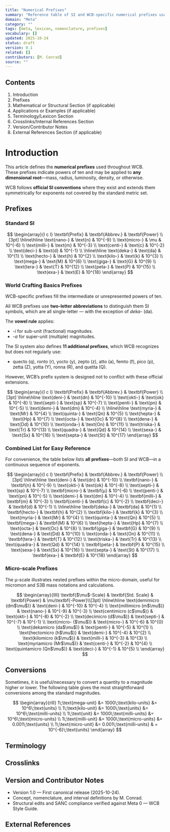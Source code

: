 ```yaml
---
title: "Numerical Prefixes"
summary: "Reference table of SI and WCB-specific numerical prefixes usable with any measurement root across all WCB domains."
domain: "Meta"
category: ""
tags: [meta, lexicon, nomenclature, prefixes]
vocabulary: []
updated: 2025-10-24
status: draft
version: 0.1
related: []
contributors: [M. Conrad]
source: ""
---
```


## Contents
1. Introduction
2. Prefixes
3. Mathematical or Structural Section (if applicable)
4. Applications or Examples (if applicable)
5. Terminology/Lexicon Section
6. Crosslinks/Internal References Section
7. Version/Contributor Notes
8. External References Section (if applicable)

# Introduction

This article defines the **numerical prefixes** used throughout WCB.  
These prefixes indicate powers of ten and may be applied to **any dimensional root**—mass, radius, luminosity, density, or otherwise.

WCB follows **official SI conventions** where they exist and extends them symmetrically for exponents not covered by the standard metric set.

## Prefixes

### Standard SI

$$
\begin{array}{l c l}
\textbf{Prefix} & \textbf{Abbrev.} & \textbf{Power} \\[3pt]
\hline\hline
\text{nano-} & \text{n} & 10^{-9} \\
\text{micro-} & \mu & 10^{-6} \\
\text{milli-} & \text{m} & 10^{-3} \\
\text{centi-} & \text{c} & 10^{-2} \\
\text{deci-} & \text{d} & 10^{-1} \\
\hline\hline
\text{deka-} & \text{da} & 10^{1} \\
\text{hecto-} & \text{h} & 10^{2} \\
\text{kilo-} & \text{k} & 10^{3} \\
\text{mega-} & \text{M} & 10^{6} \\
\text{giga-} & \text{G} & 10^{9} \\
\text{tera-} & \text{T} & 10^{12} \\
\text{peta-} & \text{P} & 10^{15} \\
\text{exa-} & \text{E} & 10^{18}
\end{array}
$$

### World Crafting Basics Prefixes

WCB-specific prefixes fill the intermediate or unrepresented powers of ten.  

All WCB prefixes use **two-letter abbreviations** to distinguish them SI symbols, which are all single-letter — with the exception of *deka-* (da).

The **vowel rule** applies:  
- *-i* for sub-unit (fractional) magnitudes.  
- *-a* for super-unit (multiple) magnitudes.

The SI system also defines **11 additional prefixes**, which WCB recognizes but does not regularly use:  
- quecto (q), ronto (r), yocto (y), zepto (z), atto (a), femto (f), pico (p), zetta (Z), yotta (Y), ronna (R), and quetta (Q).  

However, WCB’s prefix system is designed not to conflict with these official extensions.

$$
\begin{array}{l c l}
\textbf{Prefix} & \textbf{Abbrev.} & \textbf{Power} \\[3pt]
\hline\hline
\text{deni-} & \text{dn} & 10^{-10} \\
\text{okti-} & \text{ok} & 10^{-8} \\
\text{septi-} & \text{sp} & 10^{-7} \\
\text{penti-} & \text{pn} & 10^{-5} \\
\text{demi-} & \text{dm} & 10^{-4} \\
\hline\hline
\text{myria-} & \text{Mr} & 10^{4} \\
\text{quinta-} & \text{Qn} & 10^{5} \\
\text{hepta-} & \text{Hp} & 10^{7} \\
\text{octa-} & \text{Oc} & 10^{8} \\
\text{dena-} & \text{Dd} & 10^{10} \\
\text{onda-} & \text{On} & 10^{11} \\
\text{triska-} & \text{Tr} & 10^{13} \\
\text{quadra-} & \text{Qd} & 10^{14} \\
\text{sexa-} & \text{Sx} & 10^{16} \\
\text{septa-} & \text{St} & 10^{17}
\end{array}
$$

### Combined List for Easy Reference

For convenience, the table below lists **all prefixes**—both SI and WCB—in a continuous sequence of exponents.

$$
\begin{array}{l c l}
\textbf{Prefix} & \textbf{Abbrev.} & \textbf{Power} \\[3pt]
\hline\hline
\text{deni-} & \text{dn} & 10^{-10} \\
\textbf{nano-} & \textbf{n} & 10^{-9} \\
\text{okti-} & \text{ok} & 10^{-8} \\
\text{septi-} & \text{sp} & 10^{-7} \\
\textbf{micro-} & \textbf{μ} & 10^{-6} \\
\text{penti-} & \text{pn} & 10^{-5} \\
\text{demi-} & \text{dm} & 10^{-4} \\
\textbf{milli-} & \textbf{m} & 10^{-3} \\
\textbf{centi-} & \textbf{c} & 10^{-2} \\
\textbf{deci-} & \textbf{d} & 10^{-1} \\
\hline\hline
\textbf{deka-} & \textbf{da} & 10^{1} \\
\textbf{hecto-} & \textbf{h} & 10^{2} \\
\textbf{kilo-} & \textbf{k} & 10^{3} \\
\text{myria-} & \text{Mr} & 10^{4} \\
\text{quinta-} & \text{Qn} & 10^{5} \\
\textbf{mega-} & \textbf{M} & 10^{6} \\
\text{hepta-} & \text{Hp} & 10^{7} \\
\text{octa-} & \text{Oc} & 10^{8} \\
\textbf{giga-} & \textbf{G} & 10^{9} \\
\text{dena-} & \text{Dd} & 10^{10} \\
\text{onda-} & \text{On} & 10^{11} \\
\textbf{tera-} & \textbf{T} & 10^{12} \\
\text{triska-} & \text{Tr} & 10^{13} \\
\text{quadra-} & \text{Qd} & 10^{14} \\
\textbf{peta-} & \textbf{P} & 10^{15} \\
\text{sexa-} & \text{Sx} & 10^{16} \\
\text{septa-} & \text{St} & 10^{17} \\
\textbf{exa-} & \textbf{E} & 10^{18}
\end{array}
$$

### Micro-scale Prefixes
The μ-scale illustrates nested prefixes within the micro-domain, useful for micromon and S3B mass notations and calculations.

$$
\begin{array}{llll}
\textbf{$\mu$-Scale} &
\textbf{Std. Scale} &
\textbf{Power} &
\mu\textbf{-Power}\\[3pt]
\hline\hline
\text{demimicro (dm$\mu$)} & \text{deni-} & 10^{-10} & 10^{-4} \\
\text{millimicro (m$\mu$)} & \text{nano-} & 10^{-9} & 10^{-3} \\
\text{centimicro (c$\mu$)} & \text{okti-} & 10^{-8} & 10^{-2} \\
\text{decimicro (d$\mu$)} & \text{septi-} & 10^{-7} & 10^{-1} \\
\text{micro- ($\mu$)} & \text{micro-} & 10^{-6} & 10^{0} \\
\text{dekamicro (da$\mu$)} & \text{penti-} & 10^{-5} & 10^{1} \\
\text{hectomicro (h$\mu$)} & \text{demi-} & 10^{-4} & 10^{2} \\
\text{kilomicro (k$\mu$)} & \text{milli-} & 10^{-3} & 10^{3} \\
\text{myriamicro (Mr$\mu$)} & \text{centi-} & 10^{-2} & 10^{4} \\
\text{quintamicro (Qn$\mu$)} & \text{deci-} & 10^{-1} & 10^{5} \\
\end{array}
$$

## Conversions
Sometimes, it is useful/necessary to convert a quantity to a magnitude higher or lower.  The following table gives the most straightforward conversions among the standard magnitudes.

$$
\begin{array}{rlll}
1\;\text{mega-unit} &= 1000\;\text{kilo-units} 
&= 10^6\;\text{units} \\
1\;\text{kilo-unit} &= 1000\;\text{units} 
&= 10^6\;\text{milli-units} \\
1\;\text{unit} &= 1000\;\text{milli-units} 
&= 10^6\;\text{micro-units} \\
1\;\text{milli-unit} &= 1000\;\text{micro-units}
&= 0.001\;\text{units} \\
1\;\text{micro-unit} &= 0.001\;\text{milli-units}
& = 10^{-6}\;\text{units}
\end{array}
$$

## Terminology

## Crosslinks

## Version and Contributor Notes
- Version 1.0 — First canonical release (2025-10-24).  
- Concept, nomenclature, and interval definitions by M. Conrad.  
- Structural edits and SANC compliance verified against Meta 0 — WCB Style Guide.

## External References

